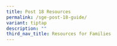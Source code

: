 ```yaml
---
title: Post 18 Resources
permalink: /sge-post-18-guide/
variant: tiptap
description: ""
third_nav_title: Resources for Families
---
```

<p></p>
